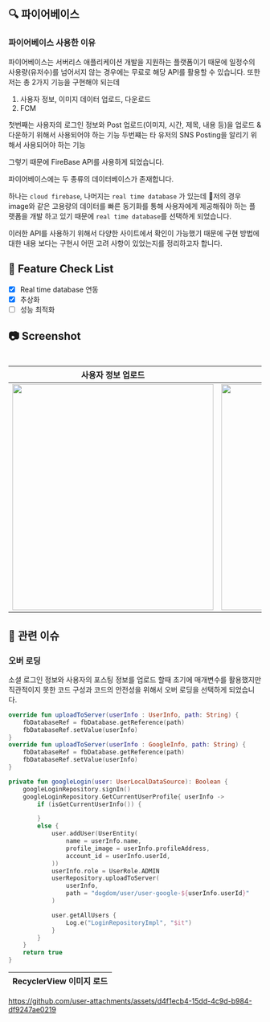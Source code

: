 ## 🔍 파이어베이스
### 파이어베이스 사용한 이유
파이어베이스는 서버리스 애플리케이션 개발을 지원하는 플랫폼이기 때문에 일정수의 사용량(유저수)를 넘어서지 않는 경우에는 무료로 해당 API를 활용할 수 있습니다.
또한 저는 총 2가지 기능을 구현해야 되는데

1. 사용자 정보, 이미지 데이터 업로드, 다운로드
2. FCM

첫번째는 사용자의 로그인 정보와 Post 업로드(이미지, 시간, 제목, 내용 등)을 업로드 & 다운하기 위해서 사용되어야 하는 기능
두번쨰는 타 유저의 SNS Posting을 알리기 위해서 사용되어야 하는 기능

그렇기 때문에 FireBase API를 사용하게 되었습니다.

파이어베이스에는 두 종류의 데이터베이스가 존재합니다. 

하나는 `cloud firebase`, 나머지는 `real time database` 가 있는데 저의 경우 image와 같은 고용량의 데이터를 빠른 동기화를 통해 사용자에게 제공해줘야 하는 플랫폼을 개발 하고 있기 때문에 `real time database`를 선택하게 되었습니다.

이러한 API를 사용하기 위해서 다양한 사이트에서 확인이 가능했기 때문에 구현 방법에 대한 내용 보다는 구현시 어떤 고려 사항이 있었는지를 정리하고자 합니다.

## 📝 Feature Check List
  - [x] Real time database 연동
  - [x] 추상화
  - [ ] 성능 최적화

## 📷 Screenshot

<h1 align="center">

|   사용자 정보 업로드   |  이미지 로드   |
| :-------------: | :-------------: |
| <img src="https://github.com/user-attachments/assets/a63353a0-0559-4837-913e-295340c3c175" width="400" height="450"/> | <img src="https://github.com/user-attachments/assets/3f42ddb8-cba1-4ce4-8331-639dfb0f496f" width="500" height="450"/>

</h1>

## 📮 관련 이슈
### 오버 로딩

소셜 로그인 정보와 사용자의 포스팅 정보를 업로드 할때 초기에 매개변수를 활용했지만 직관적이지 못한 코드 구성과 코드의 안전성을 위해서 오버 로딩을 선택하게 되었습니다.

```kotlin
override fun uploadToServer(userInfo : UserInfo, path: String) {
    fbDatabaseRef = fbDatabase.getReference(path)
    fbDatabaseRef.setValue(userInfo)
}
override fun uploadToServer(userInfo : GoogleInfo, path: String) {
    fbDatabaseRef = fbDatabase.getReference(path)
    fbDatabaseRef.setValue(userInfo)
}
```

```kotlin
private fun googleLogin(user: UserLocalDataSource): Boolean {
    googleLoginRepository.signIn()
    googleLoginRepository.GetCurrentUserProfile{ userInfo ->
        if (isGetCurrentUserInfo()) {

        }
        else {
            user.addUser(UserEntity(
                name = userInfo.name,
                profile_image = userInfo.profileAddress,
                account_id = userInfo.userId,
            ))
            userInfo.role = UserRole.ADMIN
            userRepository.uploadToServer(
                userInfo,
                path = "dogdom/user/user-google-${userInfo.userId}"
            )

            user.getAllUsers {
                Log.e("LoginRepositoryImpl", "$it")
            }
        }
    }
    return true
}
```

|  RecyclerView 이미지 로드   |
| :-------------: |

https://github.com/user-attachments/assets/d4f1ecb4-15dd-4c9d-b984-df9247ae0219


